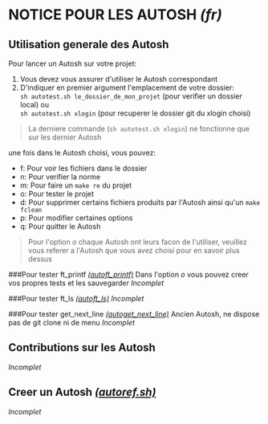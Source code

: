 **NOTICE POUR LES AUTOSH** *(fr)*
=================================
Utilisation generale des Autosh
---------------------------
Pour lancer un Autosh sur votre projet:

1. Vous devez vous assurer d'utiliser le Autosh correspondant  
2. D'indiquer en premier argument l'emplacement de votre dossier:  
`sh autotest.sh le_dossier_de_mon_projet` (pour verifier un dossier local) ou  
`sh autotest.sh xlogin` (pour recuperer le dossier git du xlogin choisi)  

> La derniere commande (`sh autotest.sh xlogin`) ne fonctionne que sur les dernier Autosh

une fois dans le Autosh choisi, vous pouvez:  

* f: Pour voir les fichiers dans le dossier
* n: Pour verifier la norme
* m: Pour faire un `make re` du projet
* o: Pour tester le projet
* d: Pour supprimer certains fichiers produits par l'Autosh ainsi qu'un `make fclean`
* p: Pour modifier certaines options
* q: Pour quitter le Autosh

> Pour l'option *o* chaque Autosh ont leurs facon de l'utiliser, veuillez vous referer a l'Autosh que vous avez choisi pour en savoir plus dessus

###Pour tester ft_printf [*(autoft_printf)*][autoft_printf]
Dans l'option *o* vous pouvez creer vos propres tests et les sauvegarder
*Incomplet*

###Pour tester ft_ls [*(autoft_ls)*][autoft_ls]
*Incomplet*

###Pour tester get_next_line [*(autoget_next_line)*][autoget_next_line]
Ancien Autosh, ne dispose pas de git clone ni de menu
*Incomplet*

Contributions sur les Autosh
----------------------------
*Incomplet*

Creer un Autosh [*(autoref.sh)*][autoref]
---------------
*Incomplet*

[autoft_printf]: https://github.com/clegrand/autosh "Lien vers le fichier autoft_printf.sh"
[autoft_ls]: https://github.com/clegrand/autosh/t_ft_ls "Lien vers le fichier autoft_ls.sh"
[autoget_next_line]: https://github.com/clegrand/autosh/t_get_next_line "Lien vers le fichier autoget_next_line.sh"
[autoref]: https://github.com/clegrand/autosh "Lien vers le fichier Autosh de reference"
